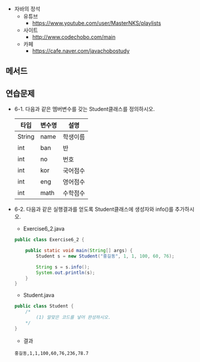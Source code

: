 * 자바의 정석
  - 유튜브 
    - https://www.youtube.com/user/MasterNKS/playlists
  - 사이트
    - http://www.codechobo.com/main
  - 카페
    - https://cafe.naver.com/javachobostudy

## 메서드

## 연습문제
* 6-1. 다음과 같은 멤버변수를 갖는 Student클래스를 정의하시오.

  타입|변수명|설명
  --|--|--
  String | name | 학생이름
  int | ban | 반
  int | no | 번호
  int | kor | 국어점수
  int | eng | 영어점수
  int | math | 수학점수

* 6-2. 다음과 같은 실행결과를 얻도록 Student클래스에 생성자와 info()를 추가하시오.
  - Exercise6_2.java
  ```java  
  public class Exercise6_2 {

      public static void main(String[] args) {
          Student s = new Student("홍길동", 1, 1, 100, 60, 76);

          String s = s.info();
          System.out.println(s);
      }
  }
  ```
  - Student.java
  ```java
  public class Student {
      /*
          (1) 알맞은 코드를 넣어 완성하시오.
      */
  }
  ```
  - 결과
  ```console
  홍길동,1,1,100,60,76,236,78.7
  ```

